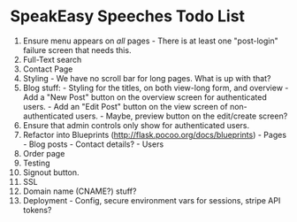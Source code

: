 SpeakEasy Speeches Todo List
============================

  1. Ensure menu appears on _all_ pages
    - There is at least one "post-login" failure screen that needs this.
  2. Full-Text search
  3. Contact Page
  4. Styling
    - We have no scroll bar for long pages. What is up with that?
  5. Blog stuff:
    - Styling for the titles, on both view-long form, and overview
    - Add a "New Post" button on the overview screen for authenticated users.
    - Add an "Edit Post" button on the view screen of non-authenticated users.
    - Maybe, preview button on the edit/create screen?
  6. Ensure that admin controls only show for authenticated users.
  7. Refactor into Blueprints (http://flask.pocoo.org/docs/blueprints)
    - Pages
    - Blog posts
    - Contact details?
    - Users
  8. Order page
  9. Testing
  10. Signout button.
  11. SSL
  12. Domain name (CNAME?) stuff?
  13. Deployment
    - Config, secure environment vars for sessions, stripe API tokens?
